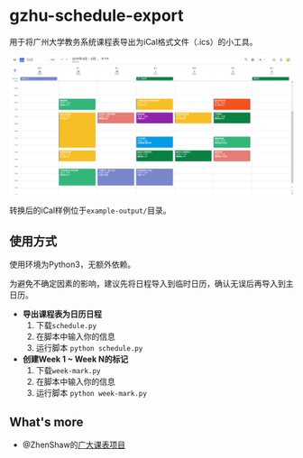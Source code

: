 # gzhu-schedule-export

用于将广州大学教务系统课程表导出为iCal格式文件（.ics）的小工具。

![效果预览](screenshot.png)

转换后的iCal样例位于`example-output/`目录。

## 使用方式

使用环境为Python3，无额外依赖。

为避免不确定因素的影响，建议先将日程导入到临时日历，确认无误后再导入到主日历。

* **导出课程表为日历日程**
  1. 下载`schedule.py`
  2. 在脚本中输入你的信息
  3. 运行脚本 `python schedule.py`
* **创建Week 1 ~ Week N的标记**
  1. 下载`week-mark.py`
  2. 在脚本中输入你的信息
  3. 运行脚本 `python week-mark.py`

## What's more

* @ZhenShaw的[广大课表项目](https://github.com/ZhenShaw/GZHU-ClassTable)

